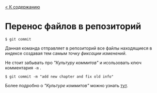 [< К содержанию](./../readme.md)

# Перенос файлов в репозиторий

```bash=
$ git commit
```

Данная команда отправляет в репозиторий все файлы находящиеся в индексе создавая тем самым *точку фиксации изменений*.

Не стоит забывать про *"Культуру коммитов"* и исользовать ключ комментария `-m` .

```bash=
$ git commit -m "add new chapter and fix old info"
```

Более подробно о *"Культуре коммитов"* можно узнать [тут](https://www.conventionalcommits.org/ru/v1.0.0/ 'Соглашение о коммитах').